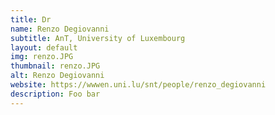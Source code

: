 ```yaml
---
title: Dr
name: Renzo Degiovanni
subtitle: AnT, University of Luxembourg
layout: default
img: renzo.JPG
thumbnail: renzo.JPG
alt: Renzo Degiovanni
website: https://wwwen.uni.lu/snt/people/renzo_degiovanni
description: Foo bar
---
```

